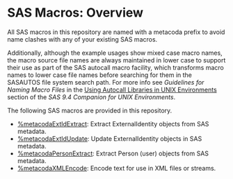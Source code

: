 # SAS Macros: Overview

All SAS macros in this repository are named with a metacoda prefix to avoid name clashes with any
of your existing SAS macros.

Additionally, although the example usages show mixed case macro names, the macro source file names
are always maintained in lower case to support their use as part of the SAS autocall macro facility,
which transforms macro names to lower case file names before searching for them in the SASAUTOS file
system search path.
For more info see *Guidelines for Naming Macro Files* in the
[Using Autocall Libraries in UNIX Environments](https://support.sas.com/documentation/cdl/en/hostunx/69602/HTML/default/viewer.htm#p08uk7awhtj5w6n1qaj3n3h0oa4s.htm)
section of the *SAS 9.4 Companion for UNIX Environments*.

The following SAS macros are provided in this repository.

* [%metacodaExtIdExtract](metacodaExtIdExtract.md): Extract ExternalIdentity objects from SAS metadata. 
* [%metacodaExtIdUpdate](metacodaExtIdUpdate.md): Update ExternalIdentity objects in SAS metadata.
* [%metacodaPersonExtract](metacodaPersonExtract.md): Extract Person (user) objects from SAS metadata. 
* [%metacodaXMLEncode](metacodaXMLEncode.md): Encode text for use in XML files or streams.